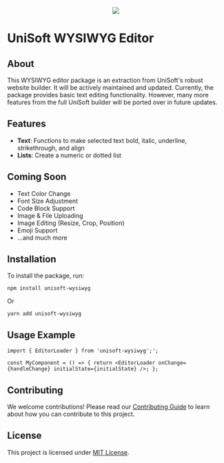 <div align="center">
  <img src="https://github.com/UniSoftORG/scripts/assets/102993606/22fa58b6-a04e-4bd4-912d-653cfda22281">
</div>

# UniSoft WYSIWYG Editor

## About

This WYSIWYG editor package is an extraction from UniSoft's robust website builder. It will be actively maintained and updated. Currently, the package provides basic text editing functionality. However, many more features from the full UniSoft builder will be ported over in future updates.

## Features

- **Text**: Functions to make selected text bold, italic, underline, strikethrough, and align
- **Lists**: Create a numeric or dotted list

## Coming Soon
- Text Color Change
- Font Size Adjustment
- Code Block Support
- Image & File Uploading
- Image Editing (Resize, Crop, Position)
- Emoji Support
- ...and much more

## Installation

To install the package, run:

`npm install unisoft-wysiwyg`

Or

`yarn add unisoft-wysiwyg`

## Usage Example

`import { EditorLoader } from 'unisoft-wysiwyg';';
`

`const MyComponent = () => {
return <EditorLoader onChange={handleChange} initialState={initialState} />;
};`

## Contributing

We welcome contributions! Please read our [Contributing Guide](CONTRIBUTING.md) to learn about how you can contribute to this project.

## License

This project is licensed under [MIT License](LICENSE).
